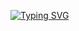 

[![Typing SVG](https://readme-typing-svg.demolab.com?font=Fira+Code&pause=1000&random=false&width=435&lines=Sohan+Anampalli)](https://git.io/typing-svg)

<!--
Here are some ideas to get you started:

- 🔭 I’m currently working on ...
- 🌱 I’m currently learning ...
- 👯 I’m looking to collaborate on ...
- 🤔 I’m looking for help with ...
- 💬 Ask me about ...
- 📫 How to reach me: ...
- 😄 Pronouns: ...
- ⚡ Fun fact: ...
-->

<!-- BEGIN YOUTUBE-CARDS -->
<!-- END YOUTUBE-CARDS -->
